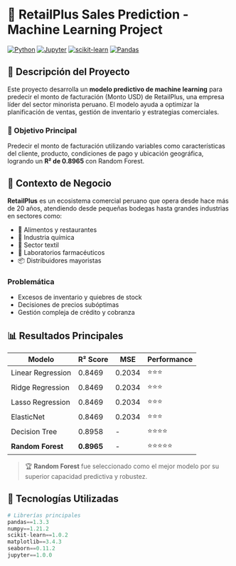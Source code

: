 # 🏪 RetailPlus Sales Prediction - Machine Learning Project

[![Python](https://img.shields.io/badge/Python-3.8+-blue.svg)](https://python.org)
[![Jupyter](https://img.shields.io/badge/Jupyter-Notebook-orange.svg)](https://jupyter.org)
[![scikit-learn](https://img.shields.io/badge/scikit--learn-1.0+-green.svg)](https://scikit-learn.org)
[![Pandas](https://img.shields.io/badge/Pandas-1.3+-purple.svg)](https://pandas.pydata.org)

## 📖 Descripción del Proyecto

Este proyecto desarrolla un **modelo predictivo de machine learning** para predecir el monto de facturación (Monto USD) de RetailPlus, una empresa líder del sector minorista peruano. El modelo ayuda a optimizar la planificación de ventas, gestión de inventario y estrategias comerciales.

### 🎯 Objetivo Principal
Predecir el monto de facturación utilizando variables como características del cliente, producto, condiciones de pago y ubicación geográfica, logrando un **R² de 0.8965** con Random Forest.

## 🏢 Contexto de Negocio

**RetailPlus** es un ecosistema comercial peruano que opera desde hace más de 20 años, atendiendo desde pequeñas bodegas hasta grandes industrias en sectores como:
- 🍕 Alimentos y restaurantes
- 🧪 Industria química  
- 👕 Sector textil
- 💊 Laboratorios farmacéuticos
- 📦 Distribuidores mayoristas

### Problemática
- Excesos de inventario y quiebres de stock
- Decisiones de precios subóptimas
- Gestión compleja de crédito y cobranza

## 📊 Resultados Principales

| Modelo | R² Score | MSE | Performance |
|--------|----------|-----|-------------|
| Linear Regression | 0.8469 | 0.2034 | ⭐⭐⭐ |
| Ridge Regression | 0.8469 | 0.2034 | ⭐⭐⭐ |
| Lasso Regression | 0.8469 | 0.2034 | ⭐⭐⭐ |
| ElasticNet | 0.8469 | 0.2034 | ⭐⭐⭐ |
| Decision Tree | 0.8958 | - | ⭐⭐⭐⭐ |
| **Random Forest** | **0.8965** | - | ⭐⭐⭐⭐⭐ |

> 🏆 **Random Forest** fue seleccionado como el mejor modelo por su superior capacidad predictiva y robustez.

## 🔧 Tecnologías Utilizadas

```python
# Librerías principales
pandas==1.3.3
numpy==1.21.2  
scikit-learn==1.0.2
matplotlib==3.4.3
seaborn==0.11.2
jupyter==1.0.0
